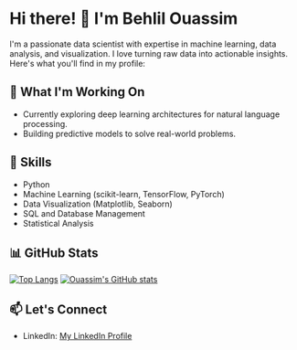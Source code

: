 # Hi there! 👋 I'm Behlil Ouassim

I'm a passionate data scientist with expertise in machine learning, data analysis, and visualization. I love turning raw data into actionable insights. Here's what you'll find in my profile:

## 🔭 What I'm Working On
- Currently exploring deep learning architectures for natural language processing.
- Building predictive models to solve real-world problems.

## 🌱 Skills
- Python
- Machine Learning (scikit-learn, TensorFlow, PyTorch)
- Data Visualization (Matplotlib, Seaborn)
- SQL and Database Management
- Statistical Analysis

## 📊 GitHub Stats
[![Top Langs](https://github-readme-stats.vercel.app/api/top-langs/?username=behlil&layout=donut-vertical)](https://github.com/behlil/github-readme-stats)
[![Ouassim's GitHub stats](https://github-readme-stats.vercel.app/api?username=behlil)](https://github.com/behlil/github-readme-stats&show_icons=true&theme=dark)

## 📫 Let's Connect
- LinkedIn: [My LinkedIn Profile](https://www.linkedin.com/in/behlil)
